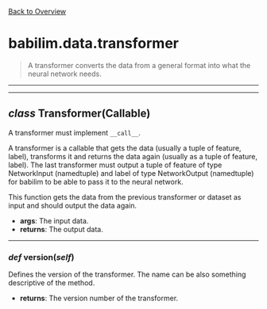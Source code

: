 [Back to Overview](../../README.md)

# babilim.data.transformer

> A transformer converts the data from a general format into what the neural network needs.

---
---
## *class* **Transformer**(Callable)

A transformer must implement `__call__`.

A transformer is a callable that gets the data (usually a tuple of feature, label), transforms it and returns the data again (usually as a tuple of feature, label).
The last transformer must output a tuple of feature of type NetworkInput (namedtuple) and label of type NetworkOutput (namedtuple) for babilim to be able to pass it to the neural network.




This function gets the data from the previous transformer or dataset as input and should output the data again.

* **args**: The input data.
* **returns**: The output data.


---
### *def* **version**(*self*)

Defines the version of the transformer. The name can be also something descriptive of the method.

* **returns**: The version number of the transformer.


